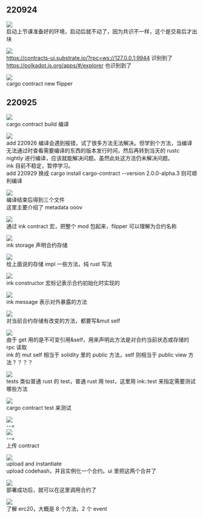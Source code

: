 ## 220924

![](./img/2022-09-25-01-59-32.png)  
启动上节课准备好的环境，启动后就不动了，因为共识不一样，这个是交易后才出块

![](./img/2022-09-25-02-02-10.png)  
https://contracts-ui.substrate.io/?rpc=ws://127.0.0.1:9944 识别到了  
https://polkadot.js.org/apps/#/explorer 也识别到了

![](./img/2022-09-25-02-04-58.png)  
cargo contract new flipper

## 220925

![](./img/2022-09-25-18-40-43.png)  
cargo contract build 编译

![](./img/2022-09-26-12-58-14.png)  
add 220926 编译会遇到报错，试了很多方法无法解决。但学到个方法，当编译无法通过时查看需要编译的东西的版本发行时间，然后再转到当天的 rustc nightly 进行编译，应该就能解决问题。虽然此处这方法仍未解决问题。  
ink 目前不稳定，暂停学习。  
add 220929 换成 cargo install cargo-contract --version 2.0.0-alpha.3 则可顺利编译

![](./img/2022-09-25-18-47-03.png)  
编译结束后得到三个文件  
这里主要介绍了 metadata ooov

![](./img/2022-09-25-18-48-37.png)  
通过 ink contract 宏，把整个 mod 包起来，flipper 可以理解为合约名称

![](./img/2022-09-25-18-49-52.png)  
ink storage 声明合约存储

![](./img/2022-09-25-18-51-56.png)  
给上面说的存储 impl 一些方法，纯 rust 写法

![](./img/2022-09-25-18-52-19.png)  
ink constructor 宏标记表示合约初始化时实现的

![](./img/2022-09-25-18-53-52.png)  
ink message 表示对外暴露的方法

![](./img/2022-09-25-18-55-10.png)  
对当前合约存储有改变的方法，都要写&mut self

![](./img/2022-09-25-18-56-28.png)  
由于 get 用的是不可变引用&self，用来声明此方法是对合约当前状态或存储的 rpc 读取  
ink 的 mut self 相当于 solidity 里的 public 方法，self 则相当于 public view 方法？？？？

![](./img/2022-09-25-18-59-41.png)  
tests 类似普通 rust 的 test，普通 rust 用 test，这里用 ink::test 来指定需要测试哪些方法

![](./img/2022-09-25-19-01-12.png)  
cargo contract test 来测试

![](./img/2022-09-25-20-20-22.png)  
--=  
![](./img/2022-09-25-20-21-24.png)  
--=  
上传 contract

![](./img/2022-09-25-20-22-20.png)  
upload and instantiate  
upload codehash，并且实例化一个合约。ui 里把这两个合并了

![](./img/2022-09-25-20-25-36.png)  
部署成功后，就可以在这里调用合约了

![](./img/2022-09-25-20-28-06.png)  
了解 erc20，大概是 8 个方法，2 个 event
